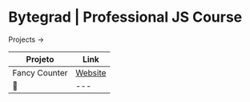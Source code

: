 # Bytegrad | Professional JS Course

Projects ->

| Projeto       | Link                                                                                              |
| ------------- | ------------------------------------------------------------------------------------------------- |
| Fancy Counter | [Website](https://luizfranzon.github.io/bytegrad-js-course/projects/1-fancy-counter/counter.html) |
| 🚧             | ---                                                                                               |